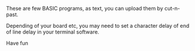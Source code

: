 These are few BASIC programs, as text, you can upload them by cut-n-past.

Depending of your board etc, you may need to set a character delay of end of line delay in your terminal software.


Have fun

